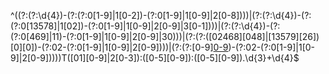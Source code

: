 ^((?:(?:\d{4})-(?:(?:0[1-9]|1[0-2])-(?:0[1-9]|1[0-9]|2[0-8])))|(?:(?:\d{4})-(?:(?:0[13578]|1[02])-(?:0[1-9]|1[0-9]|2[0-9]|3[0-1])))|(?:(?:\d{4})-(?:(?:0[469]|11)-(?:0[1-9]|1[0-9]|2[0-9]|30)))|(?:(?:([02468][048]|[13579][26])[0][0])-(?:02-(?:0[1-9]|1[0-9]|2[0-9])))|(?:(?:[0-9][0-9]([2468][048]|[13579][26]|0[48]))-(?:02-(?:0[1-9]|1[0-9]|2[0-9]))))T([01][0-9]|2[0-3]):([0-5][0-9]):([0-5][0-9])\.\d{3}\+\d{4}$
